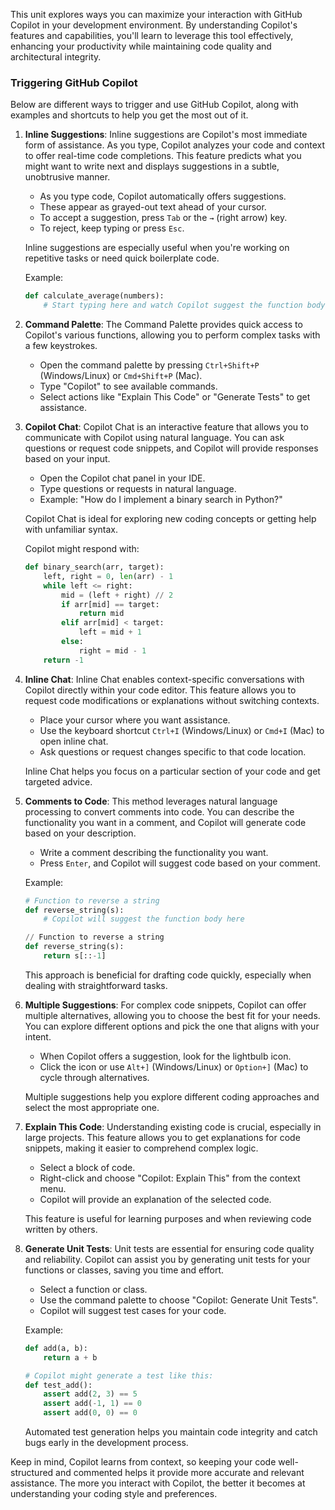 This unit explores ways you can maximize your interaction with GitHub Copilot in your development environment. By understanding Copilot's features and capabilities, you'll learn to leverage this tool effectively, enhancing your productivity while maintaining code quality and architectural integrity. 

### Triggering GitHub Copilot
Below are different ways to trigger and use GitHub Copilot, along with examples and shortcuts to help you get the most out of it.

1. **Inline Suggestions**: Inline suggestions are Copilot's most immediate form of assistance. As you type, Copilot analyzes your code and context to offer real-time code completions. This feature predicts what you might want to write next and displays suggestions in a subtle, unobtrusive manner.

   - As you type code, Copilot automatically offers suggestions.
   - These appear as grayed-out text ahead of your cursor.
   - To accept a suggestion, press `Tab` or the `→` (right arrow) key.
   - To reject, keep typing or press `Esc`.

   Inline suggestions are especially useful when you're working on repetitive tasks or need quick boilerplate code.

   Example:
   ```python
   def calculate_average(numbers):
       # Start typing here and watch Copilot suggest the function body
   ```

2. **Command Palette**: The Command Palette provides quick access to Copilot's various functions, allowing you to perform complex tasks with a few keystrokes.

   - Open the command palette by pressing `Ctrl+Shift+P` (Windows/Linux) or `Cmd+Shift+P` (Mac).
   - Type "Copilot" to see available commands.
   - Select actions like "Explain This Code" or "Generate Tests" to get assistance.

3. **Copilot Chat**: Copilot Chat is an interactive feature that allows you to communicate with Copilot using natural language. You can ask questions or request code snippets, and Copilot will provide responses based on your input.

   - Open the Copilot chat panel in your IDE.
   - Type questions or requests in natural language.
   - Example: "How do I implement a binary search in Python?"

   Copilot Chat is ideal for exploring new coding concepts or getting help with unfamiliar syntax.

   Copilot might respond with:
   ```python
   def binary_search(arr, target):
       left, right = 0, len(arr) - 1
       while left <= right:
           mid = (left + right) // 2
           if arr[mid] == target:
               return mid
           elif arr[mid] < target:
               left = mid + 1
           else:
               right = mid - 1
       return -1
   ```

4. **Inline Chat**: Inline Chat enables context-specific conversations with Copilot directly within your code editor. This feature allows you to request code modifications or explanations without switching contexts.

   - Place your cursor where you want assistance.
   - Use the keyboard shortcut `Ctrl+I` (Windows/Linux) or `Cmd+I` (Mac) to open inline chat.
   - Ask questions or request changes specific to that code location.

   Inline Chat helps you focus on a particular section of your code and get targeted advice.

5. **Comments to Code**: This method leverages natural language processing to convert comments into code. You can describe the functionality you want in a comment, and Copilot will generate code based on your description.

   - Write a comment describing the functionality you want.
   - Press `Enter`, and Copilot will suggest code based on your comment.

   Example:
   ```python
   # Function to reverse a string
   def reverse_string(s):
       # Copilot will suggest the function body here
   ```

   ```python
   // Function to reverse a string
   def reverse_string(s):
       return s[::-1]
   ```

   This approach is beneficial for drafting code quickly, especially when dealing with straightforward tasks.

6. **Multiple Suggestions**: For complex code snippets, Copilot can offer multiple alternatives, allowing you to choose the best fit for your needs. You can explore different options and pick the one that aligns with your intent.

   - When Copilot offers a suggestion, look for the lightbulb icon.
   - Click the icon or use `Alt+]` (Windows/Linux) or `Option+]` (Mac) to cycle through alternatives.

   Multiple suggestions help you explore different coding approaches and select the most appropriate one.

7. **Explain This Code**: Understanding existing code is crucial, especially in large projects. This feature allows you to get explanations for code snippets, making it easier to comprehend complex logic.

   - Select a block of code.
   - Right-click and choose "Copilot: Explain This" from the context menu.
   - Copilot will provide an explanation of the selected code.

   This feature is useful for learning purposes and when reviewing code written by others.

8. **Generate Unit Tests**: Unit tests are essential for ensuring code quality and reliability. Copilot can assist you by generating unit tests for your functions or classes, saving you time and effort.

   - Select a function or class.
   - Use the command palette to choose "Copilot: Generate Unit Tests".
   - Copilot will suggest test cases for your code.

   Example:
   ```python
   def add(a, b):
       return a + b

   # Copilot might generate a test like this:
   def test_add():
       assert add(2, 3) == 5
       assert add(-1, 1) == 0
       assert add(0, 0) == 0
   ```

   Automated test generation helps you maintain code integrity and catch bugs early in the development process.

Keep in mind, Copilot learns from context, so keeping your code well-structured and commented helps it provide more accurate and relevant assistance. The more you interact with Copilot, the better it becomes at understanding your coding style and preferences.
